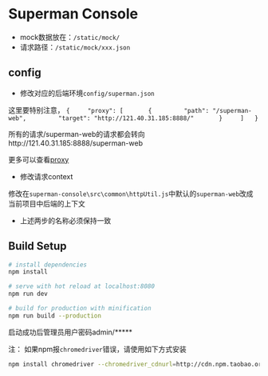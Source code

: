 Superman Console
================

-   mock数据放在：`/static/mock/`
-   请求路径：`/static/mock/xxx.json`

config
------

-   修改对应的后端环境`config/superman.json`

这里要特别注意，
`{     "proxy": [       {         "path": "/superman-web",         "target": "http://121.40.31.185:8888/"       }     ]   }`

所有的请求/superman-web的请求都会转向http://121.40.31.185:8888/superman-web

更多可以查看[proxy](doc/proxy.md)

-   修改请求context

修改在`superman-console\src\common\httpUtil.js`中默认的`superman-web`改成当前项目中后端的上下文

-   上述两步的名称必须保持一致

Build Setup
-----------

``` bash
# install dependencies
npm install

# serve with hot reload at localhost:8080
npm run dev

# build for production with minification
npm run build --production
```

启动成功后管理员用户密码admin/\*\*\*\*\*

注： 如果npm报`chromedriver`错误，请使用如下方式安装

``` bash
npm install chromedriver --chromedriver_cdnurl=http://cdn.npm.taobao.org/dist/chromedriver
```
